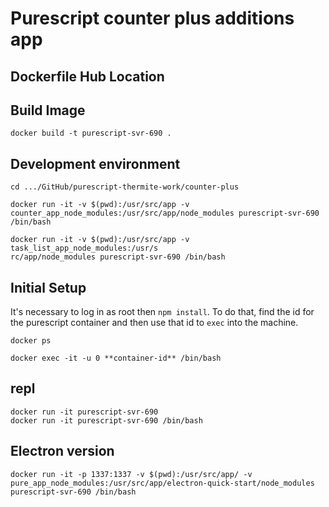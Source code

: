 <h1>Purescript counter plus additions app</h1>

## Dockerfile Hub Location
<!--https://hub.docker.com/r/gyeh/purescript/-->

## Build Image
```
docker build -t purescript-svr-690 .
```

## Development environment
```
cd .../GitHub/purescript-thermite-work/counter-plus

docker run -it -v $(pwd):/usr/src/app -v counter_app_node_modules:/usr/src/app/node_modules purescript-svr-690 /bin/bash

docker run -it -v $(pwd):/usr/src/app -v task_list_app_node_modules:/usr/s
rc/app/node_modules purescript-svr-690 /bin/bash
```

## Initial Setup
It's necessary to log in as root then ```npm install```. To do that, find the id for the purescript container and then use that id to `exec` into the machine.
```
docker ps 

docker exec -it -u 0 **container-id** /bin/bash
```

## repl
```
docker run -it purescript-svr-690
docker run -it purescript-svr-690 /bin/bash
```

## Electron version
```
docker run -it -p 1337:1337 -v $(pwd):/usr/src/app/ -v pure_app_node_modules:/usr/src/app/electron-quick-start/node_modules purescript-svr-690 /bin/bash
```
